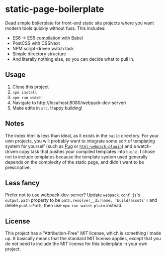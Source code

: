 # static-page-boilerplate

Dead simple boilerplate for front-end static site projects where you want modern tools quickly without fuss. This includes:

- ES6 -> ES5 compilation with Babel
- PostCSS with CSSNext
- NPM script-driven watch task
- Simple directory structure
- And literally nothing else, so you can decide what to pull in.

## Usage

1. Clone this project
2. `npm install`
3. `npm run watch`
4. Navigate to http://localhost:8080/webpack-dev-server/
5. Make edits in `src`. Happy building!

## Notes

The index.html is less than ideal, as it exists in the `build` directory. For your own projects, you will probably want to integrate some sort of templating system for yourself (such as [Pug](https://github.com/pugjs/pug) or [`html-webpack-plugin`](https://github.com/ampedandwired/html-webpack-plugin)) and a watch-driven copy task that pushes your compiled templates into `build`. I chose not to include templates because the template system used generally depends on the complexity of the static page, and didn't want to be prescriptive.

## Less fancy

Prefer not to use webpack-dev-server? Update `webpack.conf.js`'s `output.path` property to be `path.resolve(__dirname, 'build/assets')` and delete `publicPath`, then use `npm run watch-plain` instead.

## License

This project has a "Attribution-Free" MIT license, which is something I made up. It basically means that the standard MIT license applies, except that you do not need to include the MIT license for this boilerplate in your own project.
